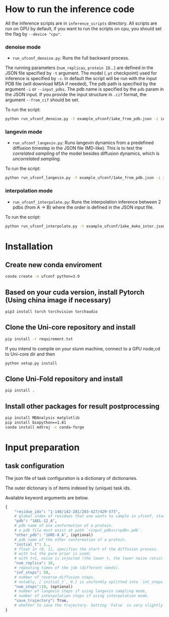 # How to run the inference code
All the inference scripts are in `inference_scripts` directory. All scripts are run on GPU by default, if you want to run the scripts on cpu, you should set the flag by `--device "cpu"`.
### denoise mode
* `run_ufconf_denoise.py`: Runs the full backward process.

The running parameters (`num_replicas`, `protein ID`...) are defined in the JSON file specified by `-t` argument.  The model (`.pt` checkpoint) used for inference is specified by `-c`. 
In default the script will be run with the input PDB file (will download MSA if needed), The pdb path is specified by the argument `-i` or `--input_pdbs`. The pdb name is specified by the `pdb` param in the JSON input. If you provide the input structure in `.cif` format, the argument `--from_cif` should be set. 

To run the script:
```bash
python run_ufconf_denoise.py -t example_ufconf/1ake_from_pdb.json -i input_pdbs/ -c checkpoint.pt -o ./ufconf_out
```

### langevin mode
* `run_ufconf_langevin.py`:  Runs langevin dynamics from a predefined diffusion timestep in the JSON file (MD-like). This is to test the *correlated sampling* of the model besides diffusion dynamics, which is *uncorrelated sampling*.  

To run the script:
```bash
python run_ufconf_langevin.py -t example_ufconf/1ake_from_pdb.json -i input_pdbs/ -c checkpoint.pt -o ./ufconf_out
```

### interpolation mode
* `run_ufconf_interpolate.py`: Runs the interpolation inference between 2 pdbs (from A -> B) where the order is defined in the JSON input file.

To run the script:
```bash
python run_ufconf_interpolate.py -t example_ufconf/1ake_4ake_inter.json -i input_pdbs/ -c checkpoint.pt -o ./ufconf_out
```

# Installation

## Create new conda enviroment
```bash
conda create -n ufconf python=3.9
```

## Based on your cuda version, install Pytorch (Using china image if necessary)
```bash
pip3 install torch torchvision torchaudio 
```

## Clone the Uni-core repository and install
```bash
pip install -r requirement.txt
```
If you intend to compile on your slurm machine, connect to a GPU node,cd to Uni-core dir and then
```bash
python setup.py install
```

## Clone Uni-Fold repository and install
```bash
pip install .
```

## Install other packages for result postprocessing
```bash
pip install MDAnalysis matplotlib
pip install biopython==1.81
conda install mdtraj -c conda-forge
```

# Input preparation
## task configuration
The json file of task configuration is a dictionary of dictionaries.

The outer dictionary is of items indexed by (unique) task ids.

Available keyword arguments are below.

```python
{
    "residue_idx": "1-140/142-281/283-427/429-573",
    # global index of residues that one wants to sample in ufconf, start from 0, using "/" to separate regions, index is across all chains
    "pdb": "1AEL-12_A",
    # pdb name of one conformation of a protein.
    # a pdb file must exist at path `<input_pdbs>/<pdb>.pdb`.
    "other_pdb": "1URE-8_A", (optional)
    # pdb name of the other conformation of a protein.
    "initial_t": 1.,
    # float in (0, 1], specifies the start of the diffusion process. 
    # with t=1 the pure prior is used; 
    # with t<1, noise is injected (the lower t, the lower noise ratio).
    "num_replica": 10,
    # repeating times of the job (different seeds).
    "inf_steps": 50,
    # number of reverse-diffusion steps.
    # notably, [`initial_t`, 0.] is uniformly splitted into `int_steps`+1 grids.
    "num_steps":10, (optional)
    # number of langevin steps if using langevin sampling mode,
    # number of interpolation steps if using interpolation mode.
    "save_trajectory": True,
    # whether to save the trajectory. Setting `False` is very slightly faster.
}
```

